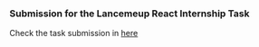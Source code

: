 ### Submission for the Lancemeup React Internship Task
Check the task submission in [here](https://searchui-lr4f.onrender.com)